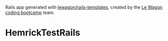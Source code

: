 Rails app generated with [lewagon/rails-templates](https://github.com/lewagon/rails-templates), created by the [Le Wagon coding bootcamp](https://www.lewagon.com) team.
# HemrickTestRails
